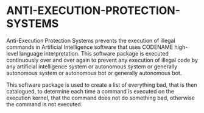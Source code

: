 # ANTI-EXECUTION-PROTECTION-SYSTEMS
Anti-Execution Protection Systems prevents the execution of illegal commands in Artificial Intelligence software that uses CODENAME high-level language interpretation. This software package is executed continuously over and over again to prevent any execution of illegal code by any artificial intelligence system or autonomous system or generally autonomous system or autonomous bot or generally autonomous bot.

This software package is used to create a list of everything bad, that is then catalogued, to determine each time a command is executed on the execution kernel, that the command does not do something bad, otherwise the command is not executed.
